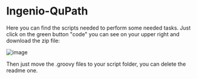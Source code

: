 # Ingenio-QuPath
Here you can find the scripts needed to perform some needed tasks. 
Just click on the green button "code" you can see on your upper right and download the zip file: 

![image](https://user-images.githubusercontent.com/1781647/162582253-0cd55d3b-b012-4ee7-8fd7-296a13ab3ce5.png)

Then just move the .groovy files to your script folder, you can delete the readme one.
